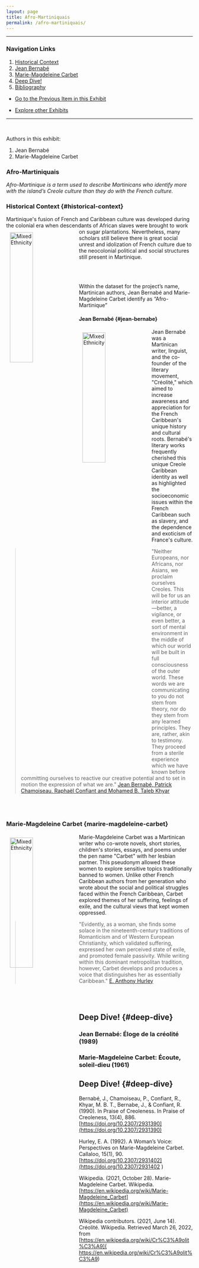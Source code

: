 ```yaml
---
layout: page
title: Afro-Martiniquais
permalink: /afro-martiniquais/
---
```


<style>
div {
  text-align: justify;
  text-justify: inter-word;
}

</style>


----------------------------------------------
### Navigation Links

1. [Historical Context](#historical-context)
2. [Jean Bernabé](#jean-bernabe)
3. [Marie-Magdeleine Carbet](marire-magdeleine-carbet)
4. [Deep Dive!](#deep-dive)
5. [Bibliography](#bibliography)

* [Go to the Previous Item in this Exhibit](/mhea_DH/mixed)

* [Explore other Exhibits](/mhea_DH/exhbits) 

--------------------------------------------------
<br/>

Authors in this exhibit:
1. Jean Bernabé
2.  Marie-Magdeleine Carbet


### Afro-Martiniquais
  
 *Afro-Martinique is a term used to describe Martinicans who identify more with the island’s Creole culture than they do with the French culture.*

### Historical Context {#historical-context}

Martinique's fusion of French and Caribbean culture was developed during the colonial era when descendants of African slaves were brought to work on sugar plantations.  <img src="https://images.dailyhive.com/20210219114307/Screen-Shot-2021-02-19-at-11.42.45-AM-e1613763925176.png" alt="Mixed Ethnicity" align ="left" style="width: 35%;height:30%;margin: 10px 10px"  > Nevertheless, many scholars still believe there is great social unrest and idolization of French culture due to the neocolonial political and social structures still present in Martinique.

<br />
<br />

Within the dataset for the project’s name, Martinican authors, Jean Bernabé and Marie-Magdeleine Carbet  identify as “Afro-Martinique”

####  Jean Bernabé {#jean-bernabe}
<img src="http://www.madinin-art.net/wp-content/uploads/2017/04/jean_bernabe.jpg" alt="Mixed Ethnicity" align ="left" style="width: 35%;height:30%;margin: 10px 10px"  >  

Jean Bernabé was a Martinican writer, linguist, and the co-founder of the literary movement, "Créolité," which aimed to increase awareness and appreciation for the French Caribbean's unique history and cultural roots. Bernabé's literary works frequently cherished this unique Creole Caribbean identity as well as highlighted the socioeconomic issues within the French Caribbean such as slavery, and the dependence and exoticism of France's culture.

> "Neither Europeans, nor Africans, nor Asians, we proclaim ourselves Creoles. This will be for us an interior attitude—better, a vigilance, or even better, a sort of mental environment in the middle of which our world will be built in full consciousness of the outer world. These words we are communicating to you do not stem from theory, nor do they stem from any learned principles. They are, rather, akin to testimony. They proceed from a sterile experience which we have known before committing ourselves to reactive our creative potential and to set in motion the expression of what we are." [Jean Bernabé, Patrick Chamoiseau, Raphaël Confiant and Mohamed B. Taleb Khyar](https://www.jstor.org/stable/2931390?origin=crossref)

<br />
<br />

### Marie-Magdeleine Carbet {marire-magdeleine-carbet}
<img src="https://hyperleap.com/images/060a320696eee03019d234557f849678%2F200-5ac4cc504979ad1869010fb8f2c13d4b.jpg" alt="Mixed Ethnicity" align ="left" style="width: 35%;height:30%;margin: 10px 10px"  >  

Marie-Magdeleine Carbet was a Martinican writer who co-wrote novels, short stories, children's stories, essays, and poems under the pen name "Carbet" with her lesbian partner. This pseudonym allowed these women to explore sensitive topics traditionally banned to women. Unlike other French Caribbean authors from her generation who wrote about the social and political struggles faced within the French Caribbean, Carbet explored themes of her suffering, feelings of exile, and the cultural views that kept women oppressed.

> "Evidently, as a woman, she finds some solace in the nineteenth-century traditions of Romanticism and of Western European Christianity, which validated suffering, expressed her own perceived state of exile, and promoted female passivity. While writing within this dominant metropolitan tradition, however, Carbet develops and produces a voice that distinguishes her as essentially Caribbean." [E. Anthony Hurley](https://www.jstor.org/stable/2931402)

<br />
<br />

## Deep Dive! {#deep-dive}

### Jean Bernabé: Éloge de la créolité (1989) 

### Marie-Magdeleine Carbet: Écoute, soleil-dieu (1961)


## Deep Dive! {#deep-dive}

Bernabé, J., Chamoiseau, P., Confiant, R., Khyar, M. B. T., Bernabe, J., & Confiant, R. (1990). In Praise of Creoleness. In Praise of Creoleness, 13(4), 886. [https://doi.org/10.2307/2931390](https://doi.org/10.2307/2931390)

Hurley, E. A. (1992). A Woman’s Voice: Perspectives on Marie-Magdeleine Carbet. Callaloo, 15(1), 90. [https://doi.org/10.2307/2931402](https://doi.org/10.2307/2931402
)

Wikipedia. (2021, October 28). Marie-Magdeleine Carbet. Wikipedia. 
[https://en.wikipedia.org/wiki/Marie-Magdeleine_Carbet](https://en.wikipedia.org/wiki/Marie-Magdeleine_Carbet)

Wikipedia contributors. (2021, June 14). Créolité. Wikipedia. Retrieved March 26, 2022, from [https://en.wikipedia.org/wiki/Cr%C3%A9olit%C3%A9]( https://en.wikipedia.org/wiki/Cr%C3%A9olit%C3%A9)
